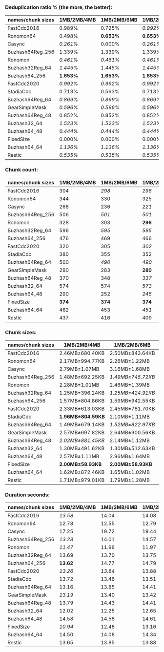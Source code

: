 ### Deduplication ratio % (the more, the better):

| names/chunk sizes | 1MB/2MB/4MB | 1MB/2MB/6MB | 1MB/2MB/8MB | 512KB/2MB/8MB | 1MB/2MB/2.5MB | 1MB/2MB/3MB | 1MB/2MB/3.5MB | 1.5MB/2MB/3MB | 1MB/2MB/10MB | 1MB/2MB/16MB |
| --------------- | --------- | --------- | --------- | ----------- | ----------- | --------- | ----------- | ----------- | ---------- | ---------- |
| FastCdc2016     | 0.989%    | 0.725%    | *0.992%*  | **1.094%**  | 0.604%      | 0.675%    | 0.980%      | 0.297%      | *0.992%*   | *0.992%*   |
| Ronomon64       | 0.498%    | **0.653%** | **0.653%** | 0.582%      | 0.296%      | 0.313%    | 0.357%      | 0.402%      | **0.653%** | **0.653%** |
| Casync          | *0.261%*  | 0.000%    | *0.261%*  | *0.388%*    | **0.596%**  | 0.000%    | *0.261%*    | *0.261%*    | *0.261%*   | *0.261%*   |
| Buzhash64Reg_256 | 1.339%    | 1.339%    | 1.339%    | 1.410%      | **1.582%**  | **1.582%** | *1.533%*    | 0.832%      | 1.339%     | 1.339%     |
| Ronomon         | *0.461%*  | *0.461%*  | *0.461%*  | *0.461%*    | **0.854%**  | 0.402%    | *0.461%*    | 0.402%      | *0.461%*   | *0.461%*   |
| Buzhash32Reg_64 | *1.445%*  | *1.445%*  | *1.445%*  | 1.056%      | **1.578%**  | *1.445%*  | *1.445%*    | 0.818%      | *1.445%*   | *1.445%*   |
| Buzhash64_256   | **1.653%** | **1.653%** | **1.653%** | 1.587%      | 1.542%      | 1.609%    | **1.653%**  | 0.812%      | **1.653%** | **1.653%** |
| FastCdc2020     | *0.992%*  | *0.992%*  | *0.992%*  | *1.094%*    | 0.880%      | **1.356%** | 0.725%      | 0.989%      | *0.992%*   | *0.992%*   |
| StadiaCdc       | 0.713%    | 0.563%    | 0.713%    | *0.809%*    | *0.878%*    | **1.100%** | 0.563%      | 0.775%      | 0.713%     | 0.713%     |
| Buzhash64Reg_64 | *0.869%*  | *0.869%*  | *0.869%*  | **1.487%**  | *0.869%*    | *0.869%*  | *0.869%*    | 0.207%      | *0.869%*   | *0.869%*   |
| GearSimpleMask        | *0.596%*  | *0.596%*  | *0.596%*  | **0.745%**  | 0.575%      | *0.596%*  | *0.596%*    | *0.596%*    | *0.596%*   | *0.596%*   |
| Buzhash64Reg_48 | 0.852%    | 0.852%    | 0.852%    | 1.043%      | **1.224%**  | *1.215%*  | *1.215%*    | 0.728%      | 0.852%     | 0.852%     |
| Buzhash32_64    | *1.523%*  | *1.523%*  | *1.523%*  | *1.591%*    | 0.923%      | 1.418%    | **1.776%**  | 0.824%      | *1.523%*   | *1.523%*   |
| Buzhash64_48    | *0.444%*  | *0.444%*  | *0.444%*  | 0.401%      | **0.633%**  | 0.305%    | *0.444%*    | 0.000%      | *0.444%*   | *0.444%*   |
| FixedSize       | 0.000%    | 0.000%    | 0.000%    | 0.000%      | 0.000%      | 0.000%    | 0.000%      | 0.000%      | 0.000%     | 0.000%     |
| Buzhash64_64    | *1.136%*  | *1.136%*  | *1.136%*  | **1.407%**  | *1.136%*    | *1.136%*  | *1.136%*    | 0.423%      | *1.136%*   | *1.136%*   |
| Restic          | *0.535%*  | *0.535%*  | *0.535%*  | **1.253%**  | *0.535%*    | *0.535%*  | *1.004%*    | 0.423%      | *0.535%*   | *0.535%*   |

### Chunk count:

| names/chunk sizes | 1MB/2MB/4MB | 1MB/2MB/6MB | 1MB/2MB/8MB | 512KB/2MB/8MB | 1MB/2MB/2.5MB | 1MB/2MB/3MB | 1MB/2MB/3.5MB | 1.5MB/2MB/3MB | 1MB/2MB/10MB | 1MB/2MB/16MB |
| --------------- | --------- | --------- | --------- | ----------- | ----------- | --------- | ----------- | ----------- | ---------- | ---------- |
| FastCdc2016     | 304       | *298*     | *298*     | 311         | 331         | 316       | 311         | 305         | *298*      | **297**    |
| Ronomon64       | 344       | 330       | 325       | **313**     | 405         | 370       | 350         | *316*       | *324*      | *324*      |
| Casync          | 268       | 236       | *221*     | 259         | 346         | 318       | 293         | 293         | *215*      | **211**    |
| Buzhash64Reg_256 | 506       | *501*     | *501*     | 750         | 542         | 522       | 513         | **415**     | *501*      | *501*      |
| Ronomon         | 328       | 303       | **296**   | 304         | 381         | 356       | 340         | 307         | **296**    | **296**    |
| Buzhash32Reg_64 | 596       | *595*     | *595*     | 986         | 604         | 597       | 597         | **439**     | *595*      | *595*      |
| Buzhash64_256   | 476       | 469       | 466       | 732         | 502         | 487       | 480         | **371**     | *465*      | *465*      |
| FastCdc2020     | 320       | 305       | *302*     | 317         | 429         | 365       | 332         | 352         | *301*      | **300**    |
| StadiaCdc       | 380       | 355       | 352       | **348**     | 447         | 413       | 393         | 381         | *351*      | *351*      |
| Buzhash64Reg_64 | 500       | *490*     | *490*     | 740         | 535         | 520       | 508         | **415**     | *490*      | *490*      |
| GearSimpleMask        | 290       | 283       | **280**   | 295         | 326         | 307       | 295         | 299         | **280**    | **280**    |
| Buzhash64Reg_48 | 370       | 348       | *337*     | 346         | 444         | 412       | 390         | 374         | **336**    | **336**    |
| Buzhash32_64    | 574       | 574       | *573*     | 988         | 585         | 578       | 576         | **416**     | *573*      | *573*      |
| Buzhash64_48    | 290       | 252       | *245*     | 277         | 361         | 325       | 301         | 285         | *239*      | **235**    |
| FixedSize       | **374**   | **374**   | **374**   | **374**     | **374**     | **374**   | **374**     | **374**     | **374**    | **374**    |
| Buzhash64_64    | 462       | 453       | *451*     | 700         | 498         | 479       | 471         | **363**     | *451*      | *451*      |
| Restic          | 437       | 416       | 409       | 647         | 478         | 455       | 444         | **353**     | *406*      | *406*      |

### Chunk sizes:

| names/chunk sizes | 1MB/2MB/4MB        | 1MB/2MB/6MB       | 1MB/2MB/8MB       | 512KB/2MB/8MB     | 1MB/2MB/2.5MB      | 1MB/2MB/3MB        | 1MB/2MB/3.5MB     | 1.5MB/2MB/3MB      | 1MB/2MB/10MB      | 1MB/2MB/16MB      |
| --------------- | ------------------ | ----------------- | ----------------- | ----------------- | ------------------ | ------------------ | ----------------- | ------------------ | ----------------- | ----------------- |
| FastCdc2016     | 2.46MB±680.40KB    | 2.50MB±843.64KB   | 2.50MB±913.44KB   | *2.40MB±967.90KB* | **2.26MB±320.51KB** | *2.36MB±499.48KB*  | *2.40MB±617.95KB* | 2.45MB±402.15KB    | 2.50MB±958.10KB   | 2.51MB±1021.95KB  |
| Ronomon64       | 2.17MB±994.77KB    | 2.26MB±1.22MB     | 2.30MB±1.31MB     | 2.38MB±1.38MB     | *1.84MB±566.06KB*  | **2.02MB±755.97KB** | *2.13MB±888.52KB* | 2.36MB±584.81KB    | 2.30MB±1.34MB     | 2.30MB±1.35MB     |
| Casync          | 2.79MB±1.07MB      | 3.16MB±1.68MB     | 3.38MB±2.07MB     | 2.88MB±2.14MB     | **2.16MB±483.30KB** | *2.35MB±727.52KB*  | *2.55MB±934.62KB* | *2.55MB±565.28KB*  | 3.47MB±2.34MB     | 3.54MB±2.51MB     |
| Buzhash64Reg_256 | 1.48MB±692.25KB    | *1.49MB±745.72KB* | *1.49MB±745.72KB* | 1019.11KB±868.84KB | 1.38MB±440.69KB    | 1.43MB±543.08KB    | 1.46MB±630.64KB   | **1.80MB±377.22KB** | *1.49MB±745.72KB* | *1.49MB±745.72KB* |
| Ronomon         | 2.28MB±1.01MB      | 2.46MB±1.39MB     | 2.52MB±1.53MB     | 2.46MB±1.59MB     | **1.96MB±553.35KB** | *2.10MB±727.01KB*  | *2.20MB±896.85KB* | 2.43MB±583.48KB    | 2.52MB±1.55MB     | 2.52MB±1.55MB     |
| Buzhash32Reg_64 | 1.25MB±396.24KB    | *1.25MB±424.91KB* | *1.25MB±424.91KB* | 775.19KB±472.77KB | 1.24MB±330.71KB    | 1.25MB±383.99KB    | 1.25MB±387.90KB   | **1.70MB±295.23KB** | *1.25MB±424.91KB* | *1.25MB±424.91KB* |
| Buzhash64_256   | 1.57MB±804.86KB    | 1.59MB±942.55KB   | 1.60MB±1.02MB     | 1.02MB±962.59KB   | 1.49MB±567.46KB    | 1.53MB±676.68KB    | 1.56MB±753.80KB   | **2.01MB±570.63KB** | *1.61MB±1.04MB*   | *1.61MB±1.04MB*   |
| FastCdc2020     | 2.33MB±613.03KB    | 2.45MB±781.70KB   | 2.47MB±884.75KB   | 2.35MB±953.57KB   | 1.74MB±497.63KB    | **2.04MB±502.36KB** | *2.25MB±555.79KB* | *2.12MB±468.41KB*  | 2.48MB±925.15KB   | 2.49MB±1.02MB     |
| StadiaCdc       | **1.96MB±804.59KB** | 2.10MB±1.11MB     | 2.12MB±1.17MB     | 2.14MB±1.52MB     | 1.67MB±439.65KB    | 1.81MB±564.67KB    | *1.90MB±712.91KB* | *1.96MB±392.10KB*  | 2.13MB±1.21MB     | 2.13MB±1.21MB     |
| Buzhash64Reg_64 | 1.49MB±679.14KB    | *1.52MB±822.97KB* | *1.52MB±822.97KB* | 1.01MB±856.30KB   | 1.40MB±432.55KB    | 1.44MB±517.76KB    | 1.47MB±602.91KB   | **1.80MB±382.56KB** | *1.52MB±822.97KB* | *1.52MB±822.97KB* |
| GearSimpleMask        | 2.57MB±697.82KB    | 2.64MB±900.56KB   | 2.67MB±955.10KB   | 2.53MB±1.03MB     | **2.29MB±318.21KB** | *2.43MB±499.21KB*  | 2.53MB±626.64KB   | *2.50MB±422.93KB*  | 2.67MB±955.10KB   | 2.67MB±955.10KB   |
| Buzhash64Reg_48 | *2.02MB±881.45KB*  | 2.14MB±1.12MB     | 2.21MB±1.37MB     | 2.16MB±1.60MB     | 1.68MB±456.93KB    | 1.81MB±608.35KB    | *1.91MB±740.26KB* | **2.00MB±424.20KB** | 2.22MB±1.43MB     | 2.22MB±1.43MB     |
| Buzhash32_64    | 1.30MB±491.62KB    | 1.30MB±512.63KB   | *1.30MB±530.20KB* | 773.62KB±472.83KB | 1.28MB±408.63KB    | 1.29MB±449.71KB    | 1.30MB±476.00KB   | **1.79MB±424.98KB** | *1.30MB±530.20KB* | *1.30MB±530.20KB* |
| Buzhash64_48    | 2.57MB±1.11MB      | 2.96MB±1.64MB     | 3.05MB±1.93MB     | 2.69MB±1.97MB     | **2.07MB±551.40KB** | *2.30MB±753.37KB*  | *2.48MB±950.43KB* | 2.62MB±523.10KB    | 3.12MB±2.13MB     | 3.18MB±2.52MB     |
| FixedSize       | **2.00MB±58.93KB** | **2.00MB±58.93KB** | **2.00MB±58.93KB** | **2.00MB±58.93KB** | **2.00MB±58.93KB** | **2.00MB±58.93KB** | **2.00MB±58.93KB** | **2.00MB±58.93KB** | **2.00MB±58.93KB** | **2.00MB±58.93KB** |
| Buzhash64_64    | 1.62MB±872.46KB    | 1.65MB±1.02MB     | *1.66MB±1.04MB*   | 1.07MB±995.98KB   | 1.50MB±562.18KB    | 1.56MB±691.02KB    | 1.58MB±787.42KB   | **2.06MB±598.40KB** | *1.66MB±1.04MB*   | *1.66MB±1.04MB*   |
| Restic          | 1.71MB±979.01KB    | 1.79MB±1.28MB     | 1.82MB±1.46MB     | 1.15MB±1.31MB     | 1.56MB±610.22KB    | 1.64MB±755.79KB    | 1.68MB±870.18KB   | **2.11MB±614.03KB** | *1.84MB±1.51MB*   | *1.84MB±1.52MB*   |

### Duration seconds:

| names/chunk sizes | 1MB/2MB/4MB | 1MB/2MB/6MB | 1MB/2MB/8MB | 512KB/2MB/8MB | 1MB/2MB/2.5MB | 1MB/2MB/3MB | 1MB/2MB/3.5MB | 1.5MB/2MB/3MB | 1MB/2MB/10MB | 1MB/2MB/16MB |
| --------------- | --------- | --------- | --------- | ----------- | ----------- | --------- | ----------- | ----------- | ---------- | ---------- |
| FastCdc2016     | *13.58*   | 14.04     | 14.08     | 13.79       | **11.95**   | *13.56*   | 14.04       | 14.03       | 14.09      | 13.84      |
| Ronomon64       | 12.78     | 12.55     | 12.79     | 13.04       | 12.62       | 12.60     | *11.88*     | **11.83**   | *12.03*    | 12.75      |
| Casync          | 17.25     | 19.72     | 19.44     | 19.56       | **14.90**   | 17.77     | *16.59*     | *15.93*     | 20.20      | 19.02      |
| Buzhash64Reg_256 | *13.28*   | 14.01     | 14.57     | 14.56       | 14.44       | 14.00     | 14.50       | *13.96*     | 14.58      | **12.61**  |
| Ronomon         | *11.47*   | 11.96     | 11.97     | 12.17       | 11.50       | **11.46** | 11.56       | *11.47*     | 12.08      | 12.31      |
| Buzhash32Reg_64 | 13.69     | 13.70     | 13.75     | 13.76       | **13.68**   | *13.68*   | 13.68       | *13.68*     | 13.77      | 13.84      |
| Buzhash64_256   | **13.62** | 14.77     | 14.79     | 14.79       | 14.73       | 14.75     | *14.53*     | *14.52*     | 14.56      | 14.59      |
| FastCdc2020     | *13.26*   | *13.84*   | 13.88     | 13.86       | 14.13       | **13.24** | 13.85       | 13.85       | 14.25      | 14.20      |
| StadiaCdc       | 13.72     | 13.46     | 13.51     | *12.49*     | **10.14**   | 13.71     | 13.47       | 13.47       | *12.47*    | 12.73      |
| Buzhash64Reg_64 | 13.16     | 13.85     | 14.41     | *12.98*     | **12.87**   | 13.83     | 14.38       | *12.97*     | 13.02      | 13.04      |
| GearSimpleMask        | *13.19*   | 13.40     | 13.42     | 13.67       | 13.31       | *13.19*   | 13.21       | **13.14**   | 13.70      | 14.01      |
| Buzhash64Reg_48 | 13.79     | 14.43     | 14.41     | *12.35*     | **12.31**   | 14.37     | 14.29       | 14.35       | *12.36*    | 12.39      |
| Buzhash32_64    | 12.02     | 12.25     | 12.65     | 13.23       | **8.85**    | *11.66*   | 11.95       | *11.19*     | 12.64      | 13.32      |
| Buzhash64_48    | 14.58     | 14.58     | 14.61     | 14.60       | *14.57*     | *14.58*   | 14.59       | **14.56**   | 14.59      | 14.69      |
| FixedSize       | *10.94*   | 12.48     | 13.16     | 12.33       | 11.70       | 12.02     | **9.42**    | 11.92       | 12.46      | *9.83*     |
| Buzhash64_64    | 14.50     | 14.08     | 14.34     | 14.31       | 14.17       | 14.05     | 14.30       | **13.11**   | *13.13*    | *13.13*    |
| Restic          | 13.65     | 13.85     | 13.88     | 14.19       | **12.30**   | 13.65     | 13.84       | 14.14       | *12.34*    | *12.38*    |
